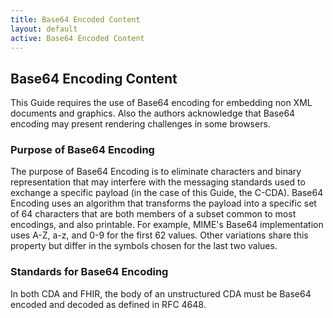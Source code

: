 ```yaml
---
title: Base64 Encoded Content
layout: default
active: Base64 Encoded Content
---
```


## Base64 Encoding Content
This Guide requires the use of Base64 encoding for embedding non XML documents and graphics. Also the authors acknowledge that Base64 encoding may present rendering challenges in some browsers.
### Purpose of Base64 Encoding
The purpose of Base64 Encoding is to eliminate characters and binary representation that may interfere with the messaging standards used to exchange a specific payload (in the case of this Guide, the C-CDA). Base64 Encoding uses an algorithm that transforms the payload into a specific set of 64 characters that are both members of a subset common to most encodings, and also printable. For example, MIME's Base64 implementation uses A-Z, a-z, and 0-9 for the first 62 values. Other variations share this property but differ in the symbols chosen for the last two values.
### Standards for Base64 Encoding
In both CDA and FHIR, the body of an unstructured CDA must be Base64 encoded and decoded as defined in RFC 4648.
